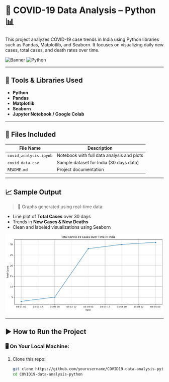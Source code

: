 # 🦠 COVID-19 Data Analysis – Python 📊

This project analyzes COVID-19 case trends in India using Python libraries such as Pandas, Matplotlib, and Seaborn. It focuses on visualizing daily new cases, total cases, and death rates over time.

![Banner](https://img.shields.io/badge/Status-Completed-brightgreen) ![Python](https://img.shields.io/badge/Python-3.10-blue)

---

## 🔧 Tools & Libraries Used

- **Python**
- **Pandas**
- **Matplotlib**
- **Seaborn**
- **Jupyter Notebook / Google Colab**

---

## 📁 Files Included

| File Name              | Description                                      |
|------------------------|--------------------------------------------------|
| `covid_analysis.ipynb` | Notebook with full data analysis and plots       |
| `covid_data.csv`       | Sample dataset for India (30 days data)          |
| `README.md`            | Project documentation                            |

---

## 📈 Sample Output

> 📌 Graphs generated using real-time data:

- Line plot of **Total Cases** over 30 days
- Trends in **New Cases & New Deaths**
- Clean and labeled visualizations using Seaborn

<img src="Graph.png" width="600" alt="COVID Trend Graph">

---

## ▶️ How to Run the Project

### 🖥️ On Your Local Machine:
1. Clone this repo:
   ```bash
   git clone https://github.com/yourusername/COVID19-data-analysis-python.git
   cd COVID19-data-analysis-python

